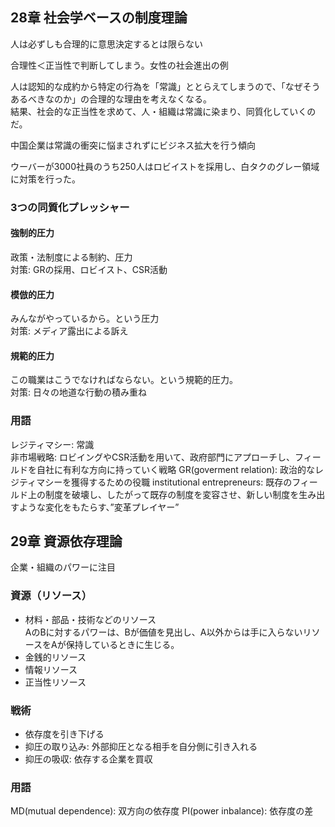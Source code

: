 ## 28章 社会学ベースの制度理論
人は必ずしも合理的に意思決定するとは限らない

合理性＜正当性で判断してしまう。女性の社会進出の例

人は認知的な成約から特定の行為を「常識」ととらえてしまうので、「なぜそうあるべきなのか」の合理的な理由を考えなくなる。  
結果、社会的な正当性を求めて、人・組織は常識に染まり、同質化していくのだ。

中国企業は常識の衝突に悩まされずにビジネス拡大を行う傾向

ウーバーが3000社員のうち250人はロビイストを採用し、白タクのグレー領域に対策を行った。

### 3つの同質化プレッシャー
#### 強制的圧力
政策・法制度による制約、圧力  
対策: GRの採用、ロビイスト、CSR活動
#### 模倣的圧力
みんながやっているから。という圧力  
対策: メディア露出による訴え
#### 規範的圧力
この職業はこうでなければならない。という規範的圧力。  
対策: 日々の地道な行動の積み重ね

### 用語
レジティマシー: 常識  
非市場戦略: ロビイングやCSR活動を用いて、政府部門にアプローチし、フィールドを自社に有利な方向に持っていく戦略
GR(goverment relation): 政治的なレジティマシーを獲得するための役職
institutional entrepreneurs: 既存のフィールド上の制度を破壊し、したがって既存の制度を変容させ、新しい制度を生み出すような変化をもたらす、”変革プレイヤー”


## 29章 資源依存理論
企業・組織のパワーに注目

### 資源（リソース）
- 材料・部品・技術などのリソース  
AのBに対するパワーは、Bが価値を見出し、A以外からは手に入らないリソースをAが保持しているときに生じる。
- 金銭的リソース
- 情報リソース
- 正当性リソース

### 戦術
- 依存度を引き下げる
- 抑圧の取り込み: 外部抑圧となる相手を自分側に引き入れる
- 抑圧の吸収: 依存する企業を買収

### 用語
MD(mutual dependence): 双方向の依存度
PI(power inbalance): 依存度の差


